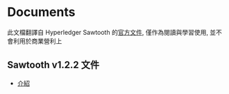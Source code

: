 # Documents

此文檔翻譯自 Hyperledger Sawtooth 的[官方文件](https://sawtooth.hyperledger.org/docs/core/releases/1.2.2/), 僅作為閱讀與學習使用, 並不會利用於商業營利上

## Sawtooth v1.2.2 文件

- [介紹](https://hackmd.io/@H7fc1-eESBiHxC6wxwEADQ/rJpx_QgXH)
